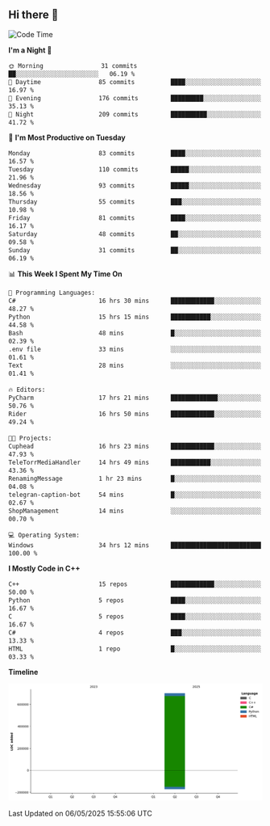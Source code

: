 ## Hi there 👋

<!--
**wxrstvrsn/wxrstvrsn** is a ✨ _special_ ✨ repository because its `README.md` (this file) appears on your GitHub profile.

Here are some ideas to get you started:

- 🔭 I’m currently working on ...
- 🌱 I’m currently learning ...
- 👯 I’m looking to collaborate on ...
- 🤔 I’m looking for help with ...
- 💬 Ask me about ...
- 📫 How to reach me: ...
- 😄 Pronouns: ...
- ⚡ Fun fact: ...
-->
<!--START_SECTION:waka-->
![Code Time](http://img.shields.io/badge/Code%20Time-100%20hrs%2016%20mins-blue)

**I'm a Night 🦉** 

```text
🌞 Morning                31 commits          ██░░░░░░░░░░░░░░░░░░░░░░░   06.19 % 
🌆 Daytime                85 commits          ████░░░░░░░░░░░░░░░░░░░░░   16.97 % 
🌃 Evening                176 commits         █████████░░░░░░░░░░░░░░░░   35.13 % 
🌙 Night                  209 commits         ██████████░░░░░░░░░░░░░░░   41.72 % 
```
📅 **I'm Most Productive on Tuesday** 

```text
Monday                   83 commits          ████░░░░░░░░░░░░░░░░░░░░░   16.57 % 
Tuesday                  110 commits         █████░░░░░░░░░░░░░░░░░░░░   21.96 % 
Wednesday                93 commits          █████░░░░░░░░░░░░░░░░░░░░   18.56 % 
Thursday                 55 commits          ███░░░░░░░░░░░░░░░░░░░░░░   10.98 % 
Friday                   81 commits          ████░░░░░░░░░░░░░░░░░░░░░   16.17 % 
Saturday                 48 commits          ██░░░░░░░░░░░░░░░░░░░░░░░   09.58 % 
Sunday                   31 commits          ██░░░░░░░░░░░░░░░░░░░░░░░   06.19 % 
```


📊 **This Week I Spent My Time On** 

```text
💬 Programming Languages: 
C#                       16 hrs 30 mins      ████████████░░░░░░░░░░░░░   48.27 % 
Python                   15 hrs 15 mins      ███████████░░░░░░░░░░░░░░   44.58 % 
Bash                     48 mins             █░░░░░░░░░░░░░░░░░░░░░░░░   02.39 % 
.env file                33 mins             ░░░░░░░░░░░░░░░░░░░░░░░░░   01.61 % 
Text                     28 mins             ░░░░░░░░░░░░░░░░░░░░░░░░░   01.41 % 

🔥 Editors: 
PyCharm                  17 hrs 21 mins      █████████████░░░░░░░░░░░░   50.76 % 
Rider                    16 hrs 50 mins      ████████████░░░░░░░░░░░░░   49.24 % 

🐱‍💻 Projects: 
Cuphead                  16 hrs 23 mins      ████████████░░░░░░░░░░░░░   47.93 % 
TeleTorrMediaHandler     14 hrs 49 mins      ███████████░░░░░░░░░░░░░░   43.36 % 
RenamingMessage          1 hr 23 mins        █░░░░░░░░░░░░░░░░░░░░░░░░   04.08 % 
telegran-caption-bot     54 mins             █░░░░░░░░░░░░░░░░░░░░░░░░   02.67 % 
ShopManagement           14 mins             ░░░░░░░░░░░░░░░░░░░░░░░░░   00.70 % 

💻 Operating System: 
Windows                  34 hrs 12 mins      █████████████████████████   100.00 % 
```

**I Mostly Code in C++** 

```text
C++                      15 repos            ████████████░░░░░░░░░░░░░   50.00 % 
Python                   5 repos             ████░░░░░░░░░░░░░░░░░░░░░   16.67 % 
C                        5 repos             ████░░░░░░░░░░░░░░░░░░░░░   16.67 % 
C#                       4 repos             ███░░░░░░░░░░░░░░░░░░░░░░   13.33 % 
HTML                     1 repo              █░░░░░░░░░░░░░░░░░░░░░░░░   03.33 % 
```



**Timeline**

![Lines of Code chart](https://raw.githubusercontent.com/wxrstvrsn/wxrstvrsn/main/assets/bar_graph.png)


 Last Updated on 06/05/2025 15:55:06 UTC
<!--END_SECTION:waka-->
